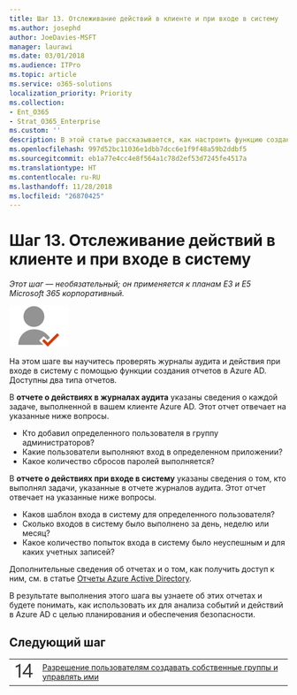 ```yaml
---
title: Шаг 13. Отслеживание действий в клиенте и при входе в систему
ms.author: josephd
author: JoeDavies-MSFT
manager: laurawi
ms.date: 03/01/2018
ms.audience: ITPro
ms.topic: article
ms.service: o365-solutions
localization_priority: Priority
ms.collection:
- Ent_O365
- Strat_O365_Enterprise
ms.custom: ''
description: В этой статье рассказывается, как настроить функцию создания отчетов о доступе к Azure AD и использовании этой службы.
ms.openlocfilehash: 997d52bc11036e1dbb7dcc6e1f9f48a59b2ddbf5
ms.sourcegitcommit: eb1a77e4cc4e8f564a1c78d2ef53d7245fe4517a
ms.translationtype: HT
ms.contentlocale: ru-RU
ms.lasthandoff: 11/28/2018
ms.locfileid: "26870425"
---
```

# <a name="step-13-monitor-tenant-and-sign-in-activity"></a>Шаг 13. Отслеживание действий в клиенте и при входе в систему

*Этот шаг — необязательный; он применяется к планам E3 и E5 Microsoft 365 корпоративный.*

![](./media/deploy-foundation-infrastructure/identity_icon-small.png)

На этом шаге вы научитесь проверять журналы аудита и действия при входе в систему с помощью функции создания отчетов в Azure AD. Доступны два типа отчетов.

В **отчете о действиях в журналах аудита** указаны сведения о каждой задаче, выполненной в вашем клиенте Azure AD. Этот отчет отвечает на указанные ниже вопросы.

- Кто добавил определенного пользователя в группу администраторов?
- Какие пользователи выполняют вход в определенном приложении?
- Какое количество сбросов паролей выполняется?

В **отчете о действиях при входе в систему** указаны сведения о том, кто выполнял задачи, указанные в отчете журналов аудита. Этот отчет отвечает на указанные ниже вопросы.

- Каков шаблон входа в систему для определенного пользователя?
- Сколько входов в систему было выполнено за день, неделю или месяц?
- Какое количество попыток входа в систему было неуспешным и для каких учетных записей?

Дополнительные сведения об отчетах и о том, как получить доступ к ним, см. в статье [Отчеты Azure Active Directory](https://docs.microsoft.com/azure/active-directory/active-directory-reporting-azure-portal).

В результате выполнения этого шага вы узнаете об этих отчетах и будете понимать, как использовать их для анализа событий и действий в Azure AD с целью планирования и обеспечения безопасности.

## <a name="next-step"></a>Следующий шаг

|||
|:-------|:-----|
|![](./media/stepnumbers/Step14.png)| [Разрешение пользователям создавать собственные группы и управлять ими](identity-self-service-group-management.md) |
